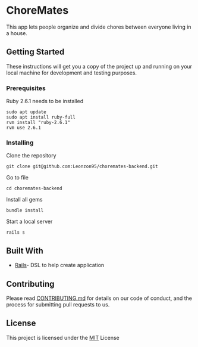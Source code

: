 # ChoreMates

This app lets people organize and divide chores between everyone living in a house.

## Getting Started

These instructions will get you a copy of the project up and running on your local machine for development and testing purposes. 
### Prerequisites

Ruby 2.6.1 needs to be installed

```
sudo apt update
sudo apt install ruby-full
rvm install "ruby-2.6.1"
rvm use 2.6.1
```

### Installing

Clone the repository

```
git clone git@github.com:Leonzon95/choremates-backend.git
```

Go to file

```
cd choremates-backend
```

Install all gems

```
bundle install
```

Start a local server

```
rails s
```


## Built With

* [Rails](https://github.com/rails/rails)- DSL to help create application

## Contributing

Please read [CONTRIBUTING.md](https://gist.github.com/Leonzon95/4c2d49eca48762c7ce035bceb1d424c9) for details on our code of conduct, and the process for submitting pull requests to us.

## License

This project is licensed under the [MIT](https://opensource.org/licenses/MIT) License 


